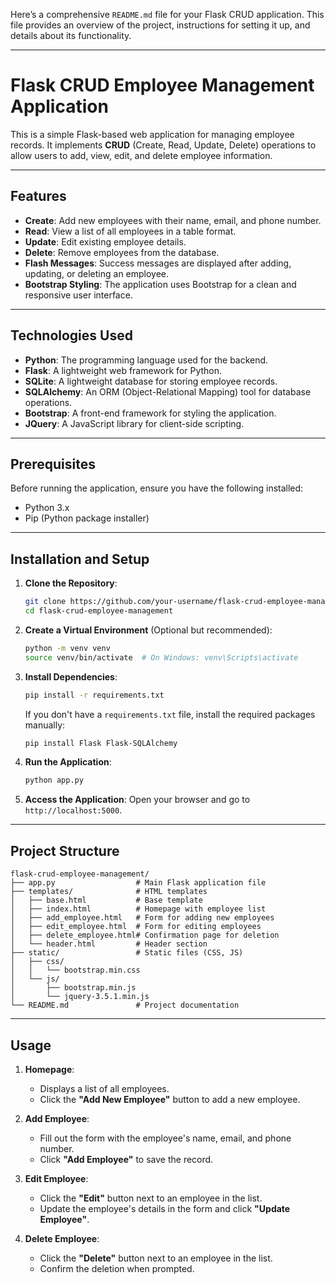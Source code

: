 Here’s a comprehensive `README.md` file for your Flask CRUD application. This file provides an overview of the project, instructions for setting it up, and details about its functionality.

---

# Flask CRUD Employee Management Application

This is a simple Flask-based web application for managing employee records. It implements **CRUD** (Create, Read, Update, Delete) operations to allow users to add, view, edit, and delete employee information.

---

## Features

- **Create**: Add new employees with their name, email, and phone number.
- **Read**: View a list of all employees in a table format.
- **Update**: Edit existing employee details.
- **Delete**: Remove employees from the database.
- **Flash Messages**: Success messages are displayed after adding, updating, or deleting an employee.
- **Bootstrap Styling**: The application uses Bootstrap for a clean and responsive user interface.

---

## Technologies Used

- **Python**: The programming language used for the backend.
- **Flask**: A lightweight web framework for Python.
- **SQLite**: A lightweight database for storing employee records.
- **SQLAlchemy**: An ORM (Object-Relational Mapping) tool for database operations.
- **Bootstrap**: A front-end framework for styling the application.
- **JQuery**: A JavaScript library for client-side scripting.

---

## Prerequisites

Before running the application, ensure you have the following installed:

- Python 3.x
- Pip (Python package installer)

---

## Installation and Setup

1. **Clone the Repository**:
   ```bash
   git clone https://github.com/your-username/flask-crud-employee-management.git
   cd flask-crud-employee-management
   ```

2. **Create a Virtual Environment** (Optional but recommended):
   ```bash
   python -m venv venv
   source venv/bin/activate  # On Windows: venv\Scripts\activate
   ```

3. **Install Dependencies**:
   ```bash
   pip install -r requirements.txt
   ```

   If you don't have a `requirements.txt` file, install the required packages manually:
   ```bash
   pip install Flask Flask-SQLAlchemy
   ```

4. **Run the Application**:
   ```bash
   python app.py
   ```

5. **Access the Application**:
   Open your browser and go to `http://localhost:5000`.

---

## Project Structure

```
flask-crud-employee-management/
├── app.py                  # Main Flask application file
├── templates/              # HTML templates
│   ├── base.html           # Base template
│   ├── index.html          # Homepage with employee list
│   ├── add_employee.html   # Form for adding new employees
│   ├── edit_employee.html  # Form for editing employees
│   ├── delete_employee.html# Confirmation page for deletion
│   └── header.html         # Header section
├── static/                 # Static files (CSS, JS)
│   ├── css/
│   │   └── bootstrap.min.css
│   └── js/
│       ├── bootstrap.min.js
│       └── jquery-3.5.1.min.js
└── README.md               # Project documentation
```

---

## Usage

1. **Homepage**:
   - Displays a list of all employees.
   - Click the **"Add New Employee"** button to add a new employee.

2. **Add Employee**:
   - Fill out the form with the employee's name, email, and phone number.
   - Click **"Add Employee"** to save the record.

3. **Edit Employee**:
   - Click the **"Edit"** button next to an employee in the list.
   - Update the employee's details in the form and click **"Update Employee"**.

4. **Delete Employee**:
   - Click the **"Delete"** button next to an employee in the list.
   - Confirm the deletion when prompted.

